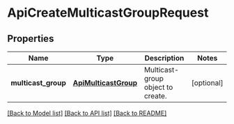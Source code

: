 # ApiCreateMulticastGroupRequest

## Properties
Name | Type | Description | Notes
------------ | ------------- | ------------- | -------------
**multicast_group** | [**ApiMulticastGroup**](ApiMulticastGroup.md) | Multicast-group object to create. | [optional] 

[[Back to Model list]](../README.md#documentation-for-models) [[Back to API list]](../README.md#documentation-for-api-endpoints) [[Back to README]](../README.md)


